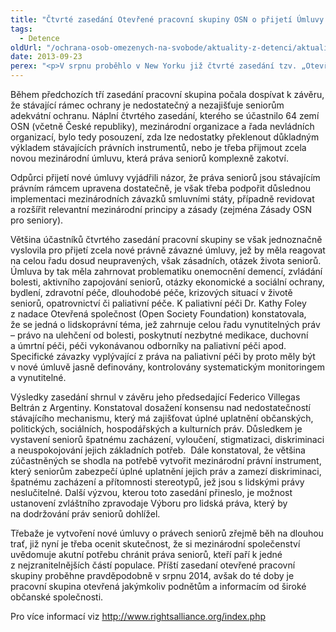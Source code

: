 ```yaml
---
title: "Čtvrté zasedání Otevřené pracovní skupiny OSN o přijetí Úmluvy o právech seniorů"
tags:
  - Detence
oldUrl: "/ochrana-osob-omezenych-na-svobode/aktuality-z-detenci/aktuality-z-detenci-2013/ctvrte-zasedani-otevrene-pracovni-skupiny-osn-o-prijeti-umluvy-o-pravech-senioru/"
date: 2013-09-23
perex: "<p>V srpnu proběhlo v New Yorku již čtvrté zasedání tzv. „Otevřené pracovní skupiny“ (Open-ending working group). Tato skupina byla vytvořena rezolucí Valného shromáždění OSN v roce 2010 s cílem zhodnotit mezinárodní ochranu práv seniorů a prošetřit, zda stávající mezinárodní právní rámec ochrany práv seniorů netrpí nedostatky a „slepými místy“, které by bránily v plném uplatnění jejich základních práv a svobod. </p>"
---
```


<!-- imported from the old website -->

<p>Během předchozích tří zasedání pracovní skupina počala dospívat k závěru, že stávající rámec ochrany je nedostatečný a nezajišťuje seniorům adekvátní ochranu. Náplní čtvrtého zasedání, kterého se účastnilo 64 zemí OSN (včetně České republiky), mezinárodní organizace a řada nevládních organizací, bylo tedy posouzení, zda lze nedostatky překlenout důkladným výkladem stávajících právních instrumentů, nebo je třeba přijmout zcela novou mezinárodní úmluvu, která práva seniorů komplexně zakotví.</p><p>Odpůrci přijetí nové úmluvy vyjádřili názor, že práva seniorů jsou stávajícím právním rámcem upravena dostatečně, je však třeba podpořit důslednou implementaci mezinárodních závazků smluvními státy, případně revidovat a rozšířit relevantní mezinárodní principy a zásady (zejména Zásady OSN pro seniory).</p><p>Většina účastníků čtvrtého zasedání pracovní skupiny se však jednoznačně vyslovila pro přijetí zcela nové právně závazné úmluvy, jež by měla reagovat na celou řadu dosud neupravených, však zásadních, otázek života seniorů. Úmluva by tak měla zahrnovat problematiku onemocnění demencí, zvládání bolesti, aktivního zapojování seniorů, otázky ekonomické a sociální ochrany, bydlení, zdravotní péče, dlouhodobé péče, krizových situací v životě seniorů, opatrovnictví či paliativní péče. K paliativní péči Dr. Kathy Foley z nadace Otevřená společnost (Open Society Foundation) konstatovala, že se jedná o lidskoprávní téma, jež zahrnuje celou řadu vynutitelných práv – právo na ulehčení od bolesti, poskytnutí nezbytné medikace, duchovní a úmrtní péči, péči vykonávanou odborníky na paliativní péči apod. Specifické závazky vyplývající z práva na paliativní péči by proto měly být v nové úmluvě jasně definovány, kontrolovány systematickým monitoringem a vynutitelné.</p><p>Výsledky zasedání shrnul v závěru jeho předsedající Federico Villegas Beltrán z Argentiny. Konstatoval dosažení konsensu nad nedostatečností stávajícího mechanismu, který má zajišťovat úplné uplatnění občanských, politických, sociálních, hospodářských a kulturních práv. Důsledkem je vystavení seniorů špatnému zacházení, vyloučení, stigmatizaci, diskriminaci a neuspokojování jejich základních potřeb.  Dále konstatoval, že většina zúčastněných se shodla na potřebě vytvořit mezinárodní právní instrument, který seniorům zabezpečí úplné uplatnění jejich práv a zamezí diskriminaci, špatnému zacházení a přítomnosti stereotypů, jež jsou s lidskými právy neslučitelné. Další výzvou, kterou toto zasedání přineslo, je možnost ustanovení zvláštního zpravodaje Výboru pro lidská práva, který by na dodržování práv seniorů dohlížel.</p><p>Třebaže je vytvoření nové úmluvy o právech seniorů zřejmě běh na dlouhou trať, již nyní je třeba ocenit skutečnost, že si mezinárodní společenství uvědomuje akutní potřebu chránit práva seniorů, kteří paří k jedné z nejzranitelnějších částí populace. Příští zasedaní otevřené pracovní skupiny proběhne pravděpodobně v srpnu 2014, avšak do té doby je pracovní skupina otevřená jakýmkoliv podnětům a informacím od široké občanské společnosti. </p><p>Pro více informací viz <a title="Otevření do nového okna" href="http://www.rightsalliance.org/index.php" target="_blank">http://www.rightsalliance.org/index.php</a> <img alt="" src="https://www.ochrance.cz/typo3/ext/od_linkdesc/icons/external.gif" class="od_linkdesc_icon_external" /> </p>
